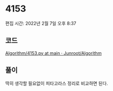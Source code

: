 # 4153

편집 시간: 2022년 2월 7일 오후 8:37

## 코드

[Algorithm/4153.py at main · Junroot/Algorithm](https://github.com/Junroot/Algorithm/blob/main/backjoon/4153.py)

## 풀이

딱히 생각할 필요없이 피타고라스 정리로 비교하면 된다.